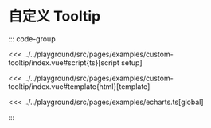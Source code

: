 # 自定义 Tooltip

::: code-group

<<< ../../playground/src/pages/examples/custom-tooltip/index.vue#script{ts}[script setup]

<<< ../../playground/src/pages/examples/custom-tooltip/index.vue#template{html}[template]

<<< ../../playground/src/pages/examples/echarts.ts[global]

:::